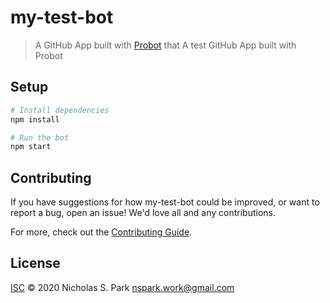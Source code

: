 # my-test-bot

> A GitHub App built with [Probot](https://github.com/probot/probot) that A test GitHub App built with Probot

## Setup

```sh
# Install dependencies
npm install

# Run the bot
npm start
```

## Contributing

If you have suggestions for how my-test-bot could be improved, or want to report a bug, open an issue! We'd love all and any contributions.

For more, check out the [Contributing Guide](CONTRIBUTING.md).

## License

[ISC](LICENSE) © 2020 Nicholas S. Park <nspark.work@gmail.com>
